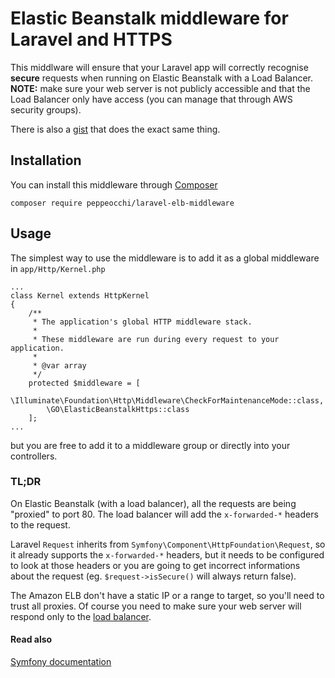 # Elastic Beanstalk middleware for Laravel and HTTPS
This middlware will ensure that your Laravel app will correctly recognise **secure** requests when running on Elastic Beanstalk with a Load Balancer.
**NOTE:** make sure your web server is not publicly accessible and that the Load Balancer only have access (you can manage that through AWS security groups).

There is also a [gist](https://gist.github.com/peppeocchi/4f522663d7e88029daeba833c835df3d) that does the exact same thing.

## Installation
You can install this middleware through [Composer](https://getcomposer.org/)
```
composer require peppeocchi/laravel-elb-middleware
```

## Usage
The simplest way to use the middleware is to add it as a global middleware in `app/Http/Kernel.php`
```
...
class Kernel extends HttpKernel
{
    /**
     * The application's global HTTP middleware stack.
     *
     * These middleware are run during every request to your application.
     *
     * @var array
     */
    protected $middleware = [
        \Illuminate\Foundation\Http\Middleware\CheckForMaintenanceMode::class,
        \GO\ElasticBeanstalkHttps::class
    ];
...
```
but you are free to add it to a middleware group or directly into your controllers.

### TL;DR
On Elastic Beanstalk (with a load balancer), all the requests are being "proxied" to port 80. The load balancer will add the `x-forwarded-*` headers to the request.

Laravel `Request` inherits from `Symfony\Component\HttpFoundation\Request`, so it already supports the `x-forwarded-*` headers, but it needs to be configured to look at those headers or you are going to get incorrect informations about the request (eg. `$request->isSecure()` will always return false).

The Amazon ELB don't have a static IP or a range to target, so you'll need to trust all proxies.
Of course you need to make sure your web server will respond only to the [load balancer](http://docs.aws.amazon.com/elasticbeanstalk/latest/dg/using-features.managing.elb.html).

#### Read also
[Symfony documentation](https://symfony.com/doc/current/request/load_balancer_reverse_proxy.html)
